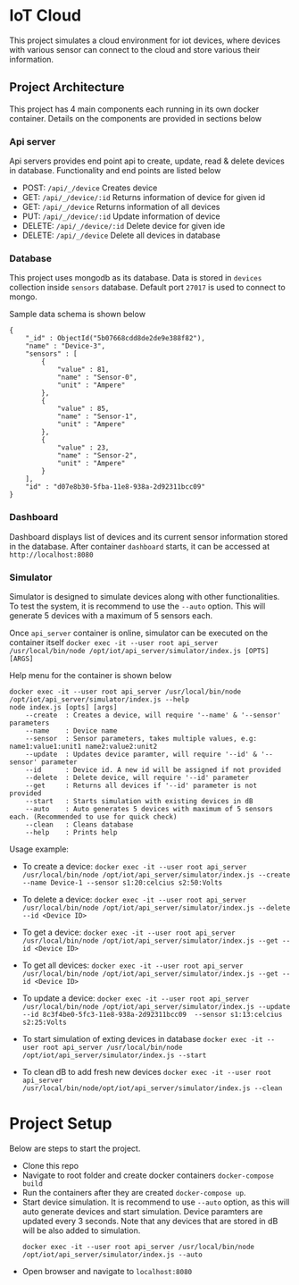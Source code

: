 # IoT Cloud

This project simulates a cloud environment for iot devices, where devices with various sensor can connect to the cloud and store various their information. 

## Project Architecture
This project has 4 main components each running in its own docker container. Details on the components are provided in sections below

### Api server
Api servers provides end point api to create, update, read & delete devices in database. Functionality and end points are listed below

* POST: `/api/_/device` Creates device
* GET: `/api/_/device/:id` Returns information of device for given id
* GET: `/api/_/device` Returns information of all devices
* PUT: `/api/_/device/:id` Update information of device
* DELETE: `/api/_/device/:id` Delete device for given ide
* DELETE: `/api/_/device` Delete all devices in database

### Database
This project uses mongodb as its database. Data is stored in `devices` collection inside `sensors` database. Default port `27017` is used to connect to mongo.

Sample data schema is shown below
```
{
	"_id" : ObjectId("5b07668cdd8de2de9e388f82"),
	"name" : "Device-3",
	"sensors" : [
		{
			"value" : 81,
			"name" : "Sensor-0",
			"unit" : "Ampere"
		},
		{
			"value" : 85,
			"name" : "Sensor-1",
			"unit" : "Ampere"
		},
		{
			"value" : 23,
			"name" : "Sensor-2",
			"unit" : "Ampere"
		}
	],
	"id" : "d07e8b30-5fba-11e8-938a-2d92311bcc09"
}
```

### Dashboard
Dashboard displays list of devices and its current sensor information stored in the database. After container `dashboard` starts, it can be accessed at `http://localhost:8080`

### Simulator
Simulator is designed to simulate devices along with other functionalities. To test the system, it is recommend to use the `--auto` option. This will generate 5 devices with a maximum of 5 sensors each. 

Once `api_server` container is online, simulator can be executed on the container itself `docker exec -it --user root api_server /usr/local/bin/node /opt/iot/api_server/simulator/index.js [OPTS] [ARGS]`

Help menu for the container is shown below
```
docker exec -it --user root api_server /usr/local/bin/node /opt/iot/api_server/simulator/index.js --help
node index.js [opts] [args]
    --create  : Creates a device, will require '--name' & '--sensor' parameters
    --name    : Device name
    --sensor  : Sensor parameters, takes multiple values, e.g: name1:value1:unit1 name2:value2:unit2
    --update  : Updates device paramter, will require '--id' & '--sensor' parameter
    --id      : Device id. A new id will be assigned if not provided
    --delete  : Delete device, will require '--id' parameter
    --get     : Returns all devices if '--id' parameter is not provided
    --start   : Starts simulation with existing devices in dB
    --auto    : Auto generates 5 devices with maximum of 5 sensors each. (Recommended to use for quick check)
    --clean   : Cleans database
    --help    : Prints help
```
Usage example: 

* To create a device: 
`docker exec -it --user root api_server /usr/local/bin/node /opt/iot/api_server/simulator/index.js --create --name Device-1 --sensor s1:20:celcius s2:50:Volts`

* To delete a device:
`docker exec -it --user root api_server /usr/local/bin/node /opt/iot/api_server/simulator/index.js --delete --id <Device ID>`

* To get a device:
`docker exec -it --user root api_server /usr/local/bin/node /opt/iot/api_server/simulator/index.js --get --id <Device ID>`

* To get all devices:
`docker exec -it --user root api_server /usr/local/bin/node /opt/iot/api_server/simulator/index.js --get --id <Device ID>`

* To update a device:
`docker exec -it --user root api_server /usr/local/bin/node /opt/iot/api_server/simulator/index.js --update --id 8c3f4be0-5fc3-11e8-938a-2d92311bcc09  --sensor s1:13:celcius s2:25:Volts`

* To start simulation of exting devices in database
`docker exec -it --user root api_server /usr/local/bin/node /opt/iot/api_server/simulator/index.js --start`

* To clean dB to add fresh new devices `docker exec -it --user root api_server /usr/local/bin/node/opt/iot/api_server/simulator/index.js --clean`

# Project Setup
Below are steps to start the project. 
* Clone this repo
* Navigate to root folder and create docker containers `docker-compose build`
* Run the containers after they are created `docker-compose up`.
* Start device simulation. It is recommend to use `--auto` option, as this will auto generate devices and start simulation. Device paramters are updated every 3 seconds. Note that any devices that are stored in dB will be also added to simulation.
  ```
  docker exec -it --user root api_server /usr/local/bin/node /opt/iot/api_server/simulator/index.js --auto
  ```
* Open browser and navigate to `localhost:8080`

  

